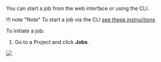 You can start a job from the web interface or using the CLI.

!!! note "Note"
    To start a job via the CLI [see these instructions](/cli/jobs)

To initiate a job:

1. Go to a Project and click **Jobs**.

[![](../assets/vid/initiating-jobs.gif)](https://youtu.be/euLV_K3O1lY)